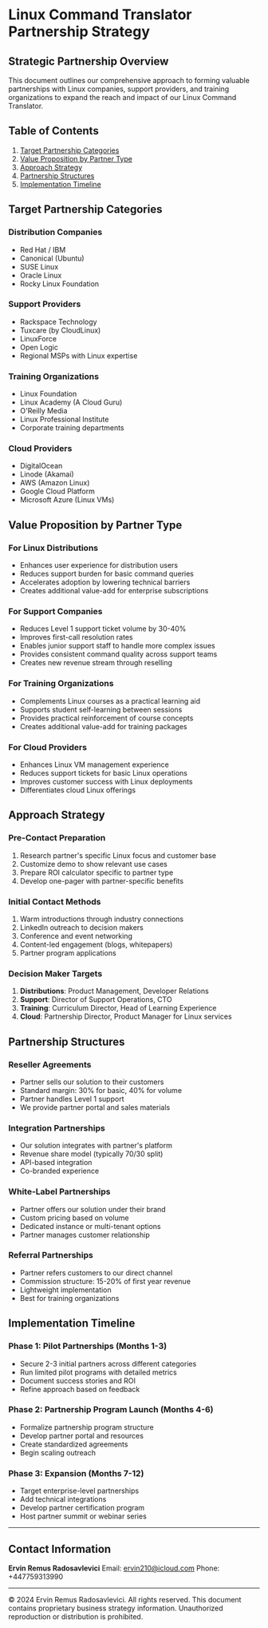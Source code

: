# Linux Command Translator Partnership Strategy

## Strategic Partnership Overview

This document outlines our comprehensive approach to forming valuable partnerships with Linux companies, support providers, and training organizations to expand the reach and impact of our Linux Command Translator.

## Table of Contents
1. [Target Partnership Categories](#target-partnership-categories)
2. [Value Proposition by Partner Type](#value-proposition-by-partner-type)
3. [Approach Strategy](#approach-strategy)
4. [Partnership Structures](#partnership-structures)
5. [Implementation Timeline](#implementation-timeline)

## Target Partnership Categories

### Distribution Companies
- Red Hat / IBM
- Canonical (Ubuntu)
- SUSE Linux
- Oracle Linux
- Rocky Linux Foundation

### Support Providers
- Rackspace Technology
- Tuxcare (by CloudLinux)
- LinuxForce
- Open Logic
- Regional MSPs with Linux expertise

### Training Organizations
- Linux Foundation
- Linux Academy (A Cloud Guru)
- O'Reilly Media
- Linux Professional Institute
- Corporate training departments

### Cloud Providers
- DigitalOcean
- Linode (Akamai)
- AWS (Amazon Linux)
- Google Cloud Platform
- Microsoft Azure (Linux VMs)

## Value Proposition by Partner Type

### For Linux Distributions
- Enhances user experience for distribution users
- Reduces support burden for basic command queries
- Accelerates adoption by lowering technical barriers
- Creates additional value-add for enterprise subscriptions

### For Support Companies
- Reduces Level 1 support ticket volume by 30-40%
- Improves first-call resolution rates
- Enables junior support staff to handle more complex issues
- Provides consistent command quality across support teams
- Creates new revenue stream through reselling

### For Training Organizations
- Complements Linux courses as a practical learning aid
- Supports student self-learning between sessions
- Provides practical reinforcement of course concepts
- Creates additional value-add for training packages

### For Cloud Providers
- Enhances Linux VM management experience
- Reduces support tickets for basic Linux operations
- Improves customer success with Linux deployments
- Differentiates cloud Linux offerings

## Approach Strategy

### Pre-Contact Preparation
1. Research partner's specific Linux focus and customer base
2. Customize demo to show relevant use cases
3. Prepare ROI calculator specific to partner type
4. Develop one-pager with partner-specific benefits

### Initial Contact Methods
1. Warm introductions through industry connections
2. LinkedIn outreach to decision makers
3. Conference and event networking
4. Content-led engagement (blogs, whitepapers)
5. Partner program applications

### Decision Maker Targets
1. **Distributions**: Product Management, Developer Relations
2. **Support**: Director of Support Operations, CTO
3. **Training**: Curriculum Director, Head of Learning Experience
4. **Cloud**: Partnership Director, Product Manager for Linux services

## Partnership Structures

### Reseller Agreements
- Partner sells our solution to their customers
- Standard margin: 30% for basic, 40% for volume
- Partner handles Level 1 support
- We provide partner portal and sales materials

### Integration Partnerships
- Our solution integrates with partner's platform
- Revenue share model (typically 70/30 split)
- API-based integration
- Co-branded experience

### White-Label Partnerships
- Partner offers our solution under their brand
- Custom pricing based on volume
- Dedicated instance or multi-tenant options
- Partner manages customer relationship

### Referral Partnerships
- Partner refers customers to our direct channel
- Commission structure: 15-20% of first year revenue
- Lightweight implementation
- Best for training organizations

## Implementation Timeline

### Phase 1: Pilot Partnerships (Months 1-3)
- Secure 2-3 initial partners across different categories
- Run limited pilot programs with detailed metrics
- Document success stories and ROI
- Refine approach based on feedback

### Phase 2: Partnership Program Launch (Months 4-6)
- Formalize partnership program structure
- Develop partner portal and resources
- Create standardized agreements
- Begin scaling outreach

### Phase 3: Expansion (Months 7-12)
- Target enterprise-level partnerships
- Add technical integrations
- Develop partner certification program
- Host partner summit or webinar series

---

## Contact Information

**Ervin Remus Radosavlevici**
Email: ervin210@icloud.com
Phone: +447759313990

---

© 2024 Ervin Remus Radosavlevici. All rights reserved.
This document contains proprietary business strategy information.
Unauthorized reproduction or distribution is prohibited.
